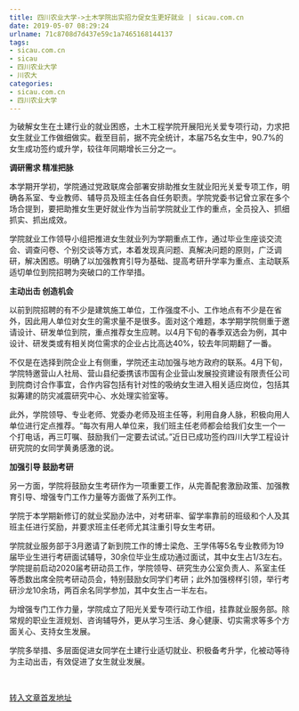 ```yaml
---
title: 四川农业大学->土木学院出实招力促女生更好就业 | sicau.com.cn
date: 2019-05-07 08:29:24
urlname: 71c8708d7d437e59c1a7465168144137
tags: 
- sicau.com.cn
- sicau
- 四川农业大学
- 川农大
categories:
- sicau.com.cn
- 四川农业大学
---
```



为破解女生在土建行业的就业困惑，土木工程学院开展阳光关爱专项行动，力求把女生就业工作做细做实。截至目前，据不完全统计，本届75名女生中，90.7%的女生成功签约或升学，较往年同期增长三分之一。

**调研需求 精准把脉**

本学期开学初，学院通过党政联席会部署安排助推女生就业阳光关爱专项工作，明确各系室、专业教师、辅导员及班主任各自任务职责。学院党委书记曾立家在多个场合提到，要把助推女生更好就业作为当前学院就业工作的重点，全员投入、抓细抓实、抓出成效。

学院就业工作领导小组把推进女生就业列为学期重点工作，通过毕业生座谈交流会、调查问卷、个别交谈等方式，本着发现真问题、真解决问题的原则，广泛调研，解决困惑。明确了以加强教育引导为基础、提高考研升学率为重点、主动联系适切单位到院招聘为突破口的工作举措。

**主动出击 创造机会**

以前到院招聘的有不少是建筑施工单位，工作强度不小、工作地点有不少是在省外，因此用人单位对女生的需求量不是很多。面对这个难题，本学期学院侧重于邀请设计、研发单位到院，重点推荐女生应聘。以4月下旬的春季双选会为例，其中设计、研发类或有相关岗位需求的企业占比高达40%，较去年同期翻了一番。

不仅是在选择到院企业上有侧重，学院还主动加强与地方政府的联系。4月下旬，学院特邀营山人社局、营山县纪委携该市国有企业营山发展投资建设有限责任公司到院商讨合作事宜，合作内容包括有针对性的吸纳女生进入相关适应岗位，包括其拟筹建的防灾减震研究中心、水处理实验室等。

此外，学院领导、专业老师、党委办老师及班主任等，利用自身人脉，积极向用人单位进行定点推荐。“每次有用人单位来，我们班主任老师都会给我们女生一个一个打电话，再三叮嘱、鼓励我们一定要去试试。”近日已成功签约四川大学工程设计研究院的女同学黄勇感激的说。

**加强引导 鼓励考研**

另一方面，学院将鼓励女生考研作为一项重要工作，从完善配套激励政策、加强教育引导、增强专门工作力量等方面做了系列工作。

学院于本学期新修订的就业奖励办法中，对考研率、留学率靠前的班级和个人及其班主任进行奖励，并要求班主任老师尤其注重引导女生考研。

学院就业服务部于3月邀请了新到院工作的博士梁危、王学伟等5名专业教师为19届毕业生进行考研面试辅导，30余位毕业生成功通过面试，其中女生占1/3左右。学院提前启动2020届考研动员工作，学院领导、研究生办公室负责人、系室主任等悉数出席全院考研动员会，特别鼓励女同学们考研；此外加强榜样引领，举行考研沙龙10余场，两百余名同学参加，其中女生占一半左右。

为增强专门工作力量，学院成立了阳光关爱专项行动工作组，挂靠就业服务部。除常规的职业生涯规划、咨询辅导外，更从学习生活、身心健康、切实需求等多个方面关心、支持女生发展。

学院多举措、多层面促进女同学在土建行业适切就业、积极备考升学，化被动等待为主动出击，有效促进了女生就业发展。

 





[转入文章首发地址](https://news.sicau.edu.cn/info/1078/51053.htm)